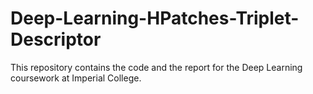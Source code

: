 # Deep-Learning-HPatches-Triplet-Descriptor

This repository contains the code and the report for the Deep Learning coursework at Imperial College. 
